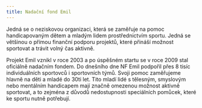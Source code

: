 ```yaml
---
title: Nadační fond Emil
---
```

Jedná se o neziskovou organizaci, která se zaměřuje na pomoc handicapovaným dětem a mladým lidem prostřednictvím sportu. Jedná se většinou o přímou finanční podporu projektů, které přináší možnost sportovat a trávit volný čas aktivně. 

Projekt Emil vznikl v roce 2003 a po úspěšném startu se v roce 2009 stal oficiálně nadačním fondem. Do dnešního dne NF Emil podpořil přes 8 tisíc individuálních sportovců i sportovních týmů. Svoji pomoc zaměřujeme hlavně na děti a mladé do 30ti let. Tito mladí lidé s tělesným, smyslovým nebo mentálním handicapem mají značně omezenou možnost aktivně sportovat, a to zejména z důvodů nedostupnosti speciálních pomůcek, které ke sportu nutně potřebují.